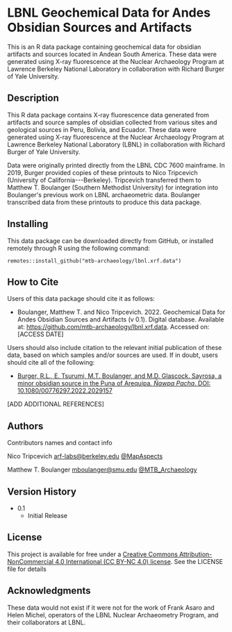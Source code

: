 # LBNL Geochemical Data for Andes Obsidian Sources and Artifacts

This is an R data package containing geochemical data for obsidian artifacts and sources located in Andean South America.  These data were generated using X-ray fluorescence at the Nuclear Archaeology Program at Lawrence Berkeley National Laboratory in collaboration with Richard Burger of Yale University.

## Description

This R data package contains X-ray fluorescence data generated from artifacts and source samples of obsidian collected from various sites and geological sources in Peru, Bolivia, and Ecuador.  These data were generated using X-ray fluorescence at the Nuclear Archaeology Program at Lawrence Berkeley National Laboratory (LBNL) in collaboration with Richard Burger of Yale University.  

Data were originally printed directly from the LBNL CDC 7600 mainframe.  In 2019, Burger provided copies of these printouts to Nico Tripcevich (University of California---Berkeley).  Tripcevich transferred them to Matthew T. Boulanger (Southern Methodist University) for integration into Boulanger's previous work on LBNL archaeometric data.  Boulanger transcribed data from these printouts to produce this data package.

## Installing

This data package can be downloaded directly from GitHub, or installed remotely through R using the following command:

```
remotes::install_github("mtb-archaeology/lbnl.xrf.data")
```

## How to Cite
Users of this data package should cite it as follows:

* Boulanger, Matthew T. and Nico Tripcevich. 2022. Geochemical Data for Andes Obsidian Sources and Artifacts (v 0.1).  Digital database.  Available at: https://github.com/mtb-archaeology/lbnl.xrf.data.  Accessed on: [ACCESS DATE]

Users should also include citation to the relevant initial publication of these data, based on which samples and/or sources are used.  If in doubt, users should cite all of the following:

* [Burger, R.L., E. Tsurumi, M.T. Boulanger, and M.D. Glascock. Sayrosa, a minor obsidian source in the Puna of Arequipa. *Ñawpa Pacha*. DOI: 10.1080/00776297.2022.2029157](https://doi.org/10.1080/00776297.2022.2029157)

[ADD ADDITIONAL REFERENCES]

## Authors

Contributors names and contact info

Nico Tripcevich
arf-labs@berkeley.edu
[@MapAspects](https://twitter.com/MapAspects)

Matthew T. Boulanger
mboulanger@smu.edu
[@MTB_Archaeology](https://twitter.com/MTB_Archaeology)

## Version History

* 0.1
    * Initial Release

## License

This project is available for free under a [Creative Commons Attribution-NonCommercial 4.0 International (CC BY-NC 4.0) license](https://creativecommons.org/licenses/by-nc/4.0/).  See the LICENSE file for details

## Acknowledgments

These data would not exist if it were not for the work of Frank Asaro and Helen Michel, operators of the LBNL Nuclear Archaeometry Program, and their collaborators at LBNL.  
